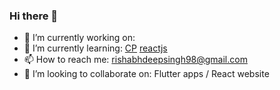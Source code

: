 ### Hi there 👋

- 🔭 I’m currently working on: 
- 🌱 I’m currently learning: [CP](https://github.com/rishabhdeepsingh/Competitive) [reactjs](https://github.com/facebook/react/)
- 📫 How to reach me: rishabhdeepsingh98@gmail.com 
- 👯 I’m looking to collaborate on: Flutter apps / React website

<!--
- 🤔 I’m looking for help with ...
- 💬 Ask me about ...
- 😄 Pronouns: ...
- ⚡ Fun fact: ...
-->
